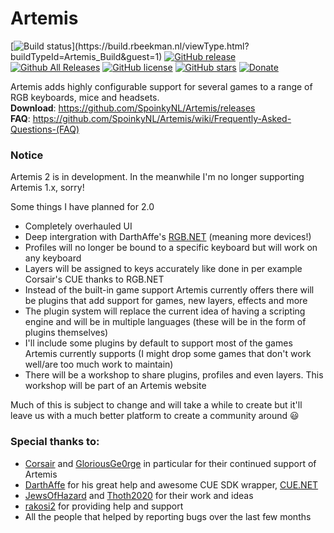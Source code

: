 # Artemis
[![Build status](https://build.rbeekman.nl/app/rest/builds/buildType:(id:Artemis_Build)/statusIcon.svg)](https://build.rbeekman.nl/viewType.html?buildTypeId=Artemis_Build&guest=1)
[![GitHub release](https://img.shields.io/github/release/spoinkynl/Artemis.svg)](https://github.com/SpoinkyNL/Artemis/releases)
[![Github All Releases](https://img.shields.io/github/downloads/spoinkynl/artemis/setup.exe.svg)](https://github.com/SpoinkyNL/Artemis/releases)
[![GitHub license](https://img.shields.io/badge/license-GPL3-blue.svg)](https://github.com/SpoinkyNL/Artemis/blob/master/LICENSE)
[![GitHub stars](https://img.shields.io/github/stars/SpoinkyNL/Artemis.svg)](https://github.com/SpoinkyNL/Artemis/stargazers)
[![Donate](https://img.shields.io/badge/Donate-PayPal-green.svg)](https://www.paypal.com/cgi-bin/webscr?cmd=_s-xclick&hosted_button_id=VQBAEJYUFLU4J) 

Artemis adds highly configurable support for several games to a range of RGB keyboards, mice and headsets.  
**Download**: https://github.com/SpoinkyNL/Artemis/releases  
**FAQ**: https://github.com/SpoinkyNL/Artemis/wiki/Frequently-Asked-Questions-(FAQ)

### Notice
Artemis 2 is in development. In the meanwhile I'm no longer supporting Artemis 1.x, sorry!

Some things I have planned for 2.0
- Completely overhauled UI
- Deep intergration with DarthAffe's [RGB.NET](https://github.com/DarthAffe/RGB.NET) (meaning more devices!)
- Profiles will no longer be bound to a specific keyboard but will work on any keyboard
- Layers will be assigned to keys accurately like done in per example Corsair's CUE thanks to RGB.NET
- Instead of the built-in game support Artemis currently offers there will be plugins that add support for games, new layers, effects and more
- The plugin system will replace the current idea of having a scripting engine and will be in multiple languages (these will be in the form of plugins themselves)
- I'll include some plugins by default to support most of the games Artemis currently supports (I might drop some games that don't work well/are too much work to maintain)
- There will be a workshop to share plugins, profiles and even layers. This workshop will be part of an Artemis website

Much of this is subject to change and will take a while to create but it'll leave us with a much better platform to create a community around :smiley:


### Special thanks to:
 - [Corsair](http://corsair.com) and [GloriousGe0rge](https://twitter.com/GloriousGe0rge) in particular for their continued support of Artemis
 - [DarthAffe](https://github.com/DarthAffe) for his great help and awesome CUE SDK wrapper, [CUE.NET](https://github.com/DarthAffe/CUE.NET)
 - [JewsOfHazard](https://github.com/JewsOfHazard) and [Thoth2020](https://github.com/Thoth2020) for their work and ideas
 - [rakosi2](https://github.com/rakosi2) for providing help and support
 - All the people that helped by reporting bugs over the last few months
